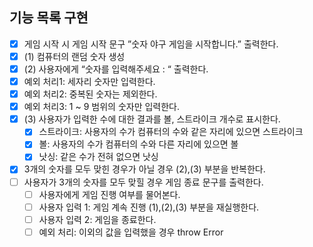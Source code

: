 ## 기능 목록 구현

- [x]  게임 시작 시 게임 시작 문구 ”숫자 야구 게임을 시작합니다.” 출력한다.
- [x]  (1) 컴퓨터의 랜덤 숫자 생성
- [x]  (2) 사용자에게 “숫자를 입력해주세요 : “  출력한다.
  - [x]  예외 처리1: 세자리 숫자만 입력한다.
  - [x]  예외 처리2: 중복된 숫자는 제외한다.
  - [x]  예외 처리3: 1 ~ 9 범위의 숫자만 입력한다. 
- [x]  (3) 사용자가 입력한 수에 대한 결과를 볼, 스트라이크 개수로 표시한다. 
    - [x]  스트라이크:  사용자의 수가 컴퓨터의 수와 같은 자리에 있으면 스트라이크
    - [x]  볼: 사용자의 수가 컴퓨터의 수와 다른 자리에 있으면 볼
    - [x]  낫싱: 같은 수가 전혀 없으면 낫싱
- [x]  3개의 숫자를 모두 맞힌 경우가 아닐 경우 (2),(3) 부분을 반복한다. 
- [ ]  사용자가 3개의 숫자를 모두 맞힐 경우 게임 종료 문구를 출력한다.
      - [ ]  사용자에게 게임 진행 여부를 물어본다. 
      - [ ]  사용자 입력 1: 게임 계속 진행 (1),(2),(3) 부분을 재실행한다. 
      - [ ]  사용자 입력 2: 게임을 종료한다. 
      - [ ]  예외 처리: 이외의 값을 입력했을 경우 throw Error
